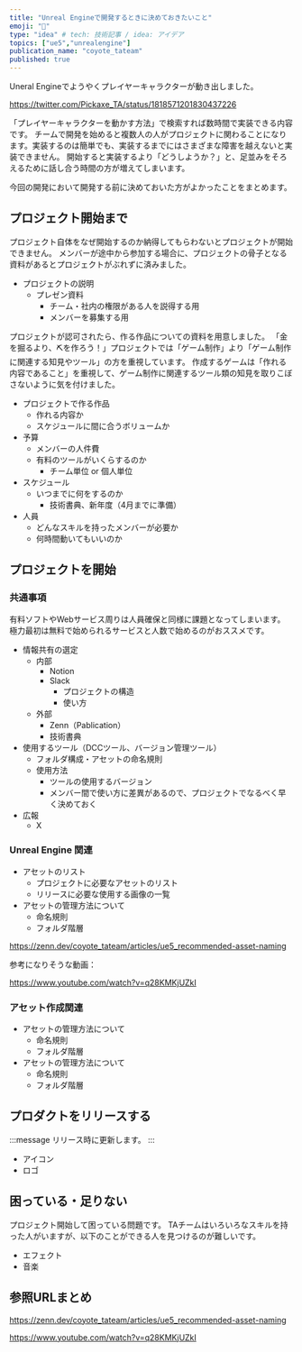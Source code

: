 ```yaml
---
title: "Unreal Engineで開発するときに決めておきたいこと"
emoji: "🧳"
type: "idea" # tech: 技術記事 / idea: アイデア
topics: ["ue5","unrealengine"]
publication_name: "coyote_tateam"
published: true
---
```


Uneral Engineでようやくプレイヤーキャラクターが動き出しました。

https://twitter.com/Pickaxe_TA/status/1818571201830437226

「プレイヤーキャラクターを動かす方法」で検索すれば数時間で実装できる内容です。
チームで開発を始めると複数人の人がプロジェクトに関わることになります。実装するのは簡単でも、実装するまでにはさまざまな障害を越えないと実装できません。
開始すると実装するより「どうしようか？」と、足並みをそろえるために話し合う時間の方が増えてしまいます。

今回の開発において開発する前に決めておいた方がよかったことをまとめます。

## プロジェクト開始まで

プロジェクト自体をなぜ開始するのか納得してもらわないとプロジェクトが開始できません。
メンバーが途中から参加する場合に、プロジェクトの骨子となる資料があるとプロジェクトがぶれずに済みました。

- プロジェクトの説明
  - プレゼン資料
    - チーム・社内の権限がある人を説得する用
    - メンバーを募集する用

プロジェクトが認可されたら、作る作品についての資料を用意しました。
「金を掘るより、⛏を作ろう！」プロジェクトでは「ゲーム制作」より「ゲーム制作に関連する知見やツール」の方を重視しています。
作成するゲームは「作れる内容であること」を重視して、ゲーム制作に関連するツール類の知見を取りこぼさないように気を付けました。

- プロジェクトで作る作品
  - 作れる内容か
  - スケジュールに間に合うボリュームか
- 予算
  - メンバーの人件費
  - 有料のツールがいくらするのか
    - チーム単位 or 個人単位
- スケジュール
  - いつまでに何をするのか
    - 技術書典、新年度（4月までに準備）
- 人員
  - どんなスキルを持ったメンバーが必要か
  - 何時間動いてもいいのか

## プロジェクトを開始

### 共通事項

有料ソフトやWebサービス周りは人員確保と同様に課題となってしまいます。
極力最初は無料で始められるサービスと人数で始めるのがおススメです。

- 情報共有の選定
  - 内部
    - Notion
    - Slack
      - プロジェクトの構造
      - 使い方
  - 外部
    - Zenn（Pablication）
    - 技術書典  
- 使用するツール（DCCツール、バージョン管理ツール）
  - フォルダ構成・アセットの命名規則
  - 使用方法
    - ツールの使用するバージョン
    - メンバー間で使い方に差異があるので、プロジェクトでなるべく早く決めておく
- 広報
  - X

### Unreal Engine 関連

- アセットのリスト
  - プロジェクトに必要なアセットのリスト
  - リリースに必要な使用する画像の一覧
- アセットの管理方法について
  - 命名規則
  - フォルダ階層

https://zenn.dev/coyote_tateam/articles/ue5_recommended-asset-naming

参考になりそうな動画：

https://www.youtube.com/watch?v=q28KMKjUZkI

### アセット作成関連

- アセットの管理方法について
  - 命名規則
  - フォルダ階層
- アセットの管理方法について
  - 命名規則
  - フォルダ階層

## プロダクトをリリースする

:::message
リリース時に更新します。
:::

- アイコン
- ロゴ

## 困っている・足りない

プロジェクト開始して困っている問題です。
TAチームはいろいろなスキルを持った人がいますが、以下のことができる人を見つけるのが難しいです。

- エフェクト
- 音楽

## 参照URLまとめ

https://zenn.dev/coyote_tateam/articles/ue5_recommended-asset-naming

https://www.youtube.com/watch?v=q28KMKjUZkI
